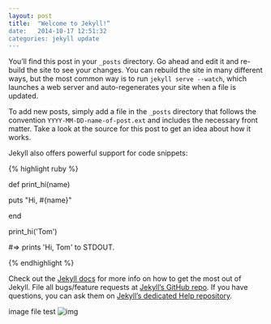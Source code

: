 ```yaml
---
layout: post
title:  "Welcome to Jekyll!“
date:   2014-10-17 12:51:32
categories: jekyll update
---
```


You’ll find this post in your `_posts` directory. Go ahead and edit it and re-build the site to see your changes. You can rebuild the site in many different ways, but the most common way is to run `jekyll serve --watch`, which launches a web server and auto-regenerates your site when a file is updated.

 

To add new posts, simply add a file in the `_posts` directory that follows the convention `YYYY-MM-DD-name-of-post.ext` and includes the necessary front matter. Take a look at the source for this post to get an idea about how it works.

 

Jekyll also offers powerful support for code snippets:

 

{% highlight ruby %}

def print_hi(name)

  puts "Hi, #{name}"

end

print_hi('Tom')

#=> prints 'Hi, Tom' to STDOUT.

{% endhighlight %}

 

Check out the [Jekyll docs][jekyll] for more info on how to get the most out of Jekyll. File all bugs/feature requests at [Jekyll’s GitHub repo][jekyll-gh]. If you have questions, you can ask them on [Jekyll’s dedicated Help repository][jekyll-help].

image file test ![img](https://github.com/chosun8do3/image.1430586193993.jpeg)
 

[jekyll]:      http://jekyllrb.com

[jekyll-gh]:   https://github.com/jekyll/jekyll

 

[jekyll-help]: https://github.com/jekyll/jekyll-help

